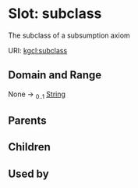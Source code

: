 
# Slot: subclass


The subclass of a subsumption axiom

URI: [kgcl:subclass](http://w3id.org/kgcl_schema/subclass)


## Domain and Range

None &#8594;  <sub>0..1</sub> [String](types/String.md)

## Parents


## Children


## Used by

